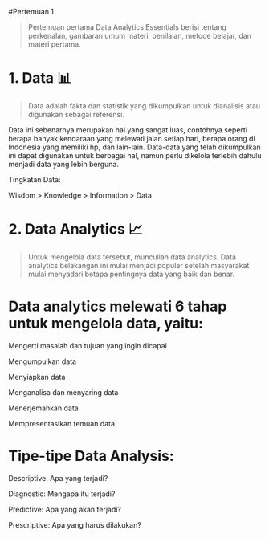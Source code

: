 #Pertemuan 1
>Pertemuan pertama Data Analytics Essentials berisi tentang perkenalan, gambaran umum materi, penilaian, metode belajar, dan materi pertama.

# 1. Data 📊
>Data adalah fakta dan statistik yang dikumpulkan untuk dianalisis atau digunakan sebagai referensi.

Data ini sebenarnya merupakan hal yang sangat luas, contohnya seperti berapa banyak kendaraan yang melewati jalan setiap hari, berapa orang di Indonesia yang memiliki hp, dan lain-lain. Data-data yang telah dikumpulkan ini dapat digunakan untuk berbagai hal, namun perlu dikelola terlebih dahulu menjadi data yang lebih berguna.

Tingkatan Data:

Wisdom > Knowledge > Information > Data

# 2. Data Analytics 📈
>Untuk mengelola data tersebut, muncullah data analytics. Data analytics belakangan ini mulai menjadi populer setelah masyarakat mulai menyadari betapa pentingnya data yang baik dan benar.

# Data analytics melewati 6 tahap untuk mengelola data, yaitu:

Mengerti masalah dan tujuan yang ingin dicapai

Mengumpulkan data

Menyiapkan data

Menganalisa dan menyaring data

Menerjemahkan data

Mempresentasikan temuan data

# Tipe-tipe Data Analysis:

Descriptive: Apa yang terjadi?

Diagnostic: Mengapa itu terjadi?

Predictive: Apa yang akan terjadi?

Prescriptive: Apa yang harus dilakukan?
